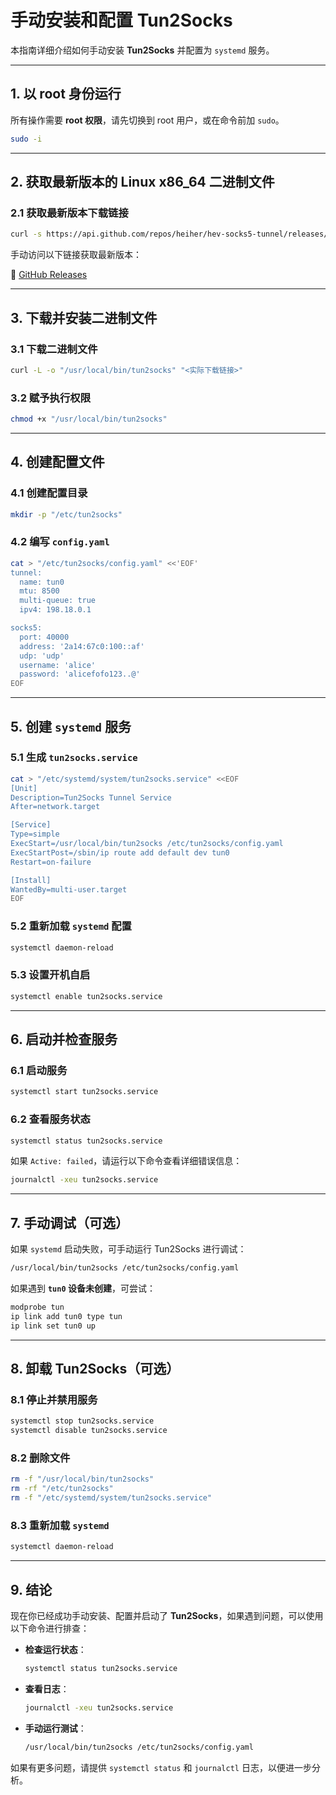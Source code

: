 # 手动安装和配置 Tun2Socks

本指南详细介绍如何手动安装 **Tun2Socks** 并配置为 `systemd` 服务。

---

## **1. 以 root 身份运行**

所有操作需要 **root 权限**，请先切换到 root 用户，或在命令前加 `sudo`。

```sh
sudo -i
```

---

## **2. 获取最新版本的 Linux x86_64 二进制文件**

### **2.1 获取最新版本下载链接**

```sh
curl -s https://api.github.com/repos/heiher/hev-socks5-tunnel/releases/latest | grep "browser_download_url" | grep "linux-x86_64" | cut -d '"' -f 4
```

手动访问以下链接获取最新版本：

🔗 [GitHub Releases](https://github.com/heiher/hev-socks5-tunnel/releases)

---

## **3. 下载并安装二进制文件**

### **3.1 下载二进制文件**

```sh
curl -L -o "/usr/local/bin/tun2socks" "<实际下载链接>"
```

### **3.2 赋予执行权限**

```sh
chmod +x "/usr/local/bin/tun2socks"
```

---

## **4. 创建配置文件**

### **4.1 创建配置目录**

```sh
mkdir -p "/etc/tun2socks"
```

### **4.2 编写 `config.yaml`**

```sh
cat > "/etc/tun2socks/config.yaml" <<'EOF'
tunnel:
  name: tun0
  mtu: 8500
  multi-queue: true
  ipv4: 198.18.0.1

socks5:
  port: 40000
  address: '2a14:67c0:100::af'
  udp: 'udp'
  username: 'alice'
  password: 'alicefofo123..@'
EOF
```

---

## **5. 创建 `systemd` 服务**

### **5.1 生成 `tun2socks.service`**

```sh
cat > "/etc/systemd/system/tun2socks.service" <<EOF
[Unit]
Description=Tun2Socks Tunnel Service
After=network.target

[Service]
Type=simple
ExecStart=/usr/local/bin/tun2socks /etc/tun2socks/config.yaml
ExecStartPost=/sbin/ip route add default dev tun0
Restart=on-failure

[Install]
WantedBy=multi-user.target
EOF
```

### **5.2 重新加载 `systemd` 配置**

```sh
systemctl daemon-reload
```

### **5.3 设置开机自启**

```sh
systemctl enable tun2socks.service
```

---

## **6. 启动并检查服务**

### **6.1 启动服务**

```sh
systemctl start tun2socks.service
```

### **6.2 查看服务状态**

```sh
systemctl status tun2socks.service
```

如果 `Active: failed`，请运行以下命令查看详细错误信息：

```sh
journalctl -xeu tun2socks.service
```

---

## **7. 手动调试（可选）**

如果 `systemd` 启动失败，可手动运行 Tun2Socks 进行调试：

```sh
/usr/local/bin/tun2socks /etc/tun2socks/config.yaml
```

如果遇到 **`tun0` 设备未创建**，可尝试：

```sh
modprobe tun
ip link add tun0 type tun
ip link set tun0 up
```

---

## **8. 卸载 Tun2Socks（可选）**

### **8.1 停止并禁用服务**

```sh
systemctl stop tun2socks.service
systemctl disable tun2socks.service
```

### **8.2 删除文件**

```sh
rm -f "/usr/local/bin/tun2socks"
rm -rf "/etc/tun2socks"
rm -f "/etc/systemd/system/tun2socks.service"
```

### **8.3 重新加载 `systemd`**

```sh
systemctl daemon-reload
```

---

## **9. 结论**

现在你已经成功手动安装、配置并启动了 **Tun2Socks**，如果遇到问题，可以使用以下命令进行排查：

- **检查运行状态**：
  ```sh
  systemctl status tun2socks.service
  ```
- **查看日志**：
  ```sh
  journalctl -xeu tun2socks.service
  ```
- **手动运行测试**：
  ```sh
  /usr/local/bin/tun2socks /etc/tun2socks/config.yaml
  ```

如果有更多问题，请提供 `systemctl status` 和 `journalctl` 日志，以便进一步分析。

